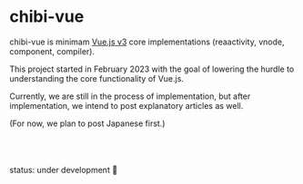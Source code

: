 # chibi-vue
chibi-vue is minimam [Vue.js v3](https://github.com/vuejs/core) core implementations (reaactivity, vnode, component, compiler).

This project started in February 2023 with the goal of lowering the hurdle to understanding the core functionality of Vue.js.

Currently, we are still in the process of implementation, but after implementation, we intend to post explanatory articles as well.

(For now, we plan to post Japanese first.)

<br/>
<br/>
<br/>
status: under development 🏃
